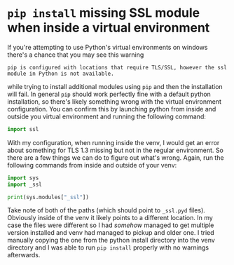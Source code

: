 # `pip install` missing SSL module when inside a virtual environment

If you're attempting to use Python's virtual environments on windows there's a chance that you may see this warning 

    pip is configured with locations that require TLS/SSL, however the ssl module in Python is not available.
 
while trying to install additional modules using `pip` and then the installation will fail.  In general `pip` should work perfectly fine with a default python installation, so there's likely something wrong with the virtual environment configuration.  You can confirm this by launching python from inside and outside you virtual environment and running the following command:

```python
import ssl
```

With my configuration, when running inside the venv, I would get an error about something for TLS 1.3 missing but not in the regular environment.  So there are a few things we can do to figure out what's wrong.  Again, run the following commands from inside and outside of your venv:

```python
import sys
import _ssl

print(sys.modules["_ssl"])
```

Take note of both of the paths (which should point to `_ssl.pyd` files).  Obviously inside of the venv it likely points to a different location.  In my case the files were different so I had *somehow* managed to get multiple version installed and venv had managed to pickup and older one.  I tried manually copying the one from the python install directory into the venv directory and I was able to run `pip install` properly with no warnings afterwards.
